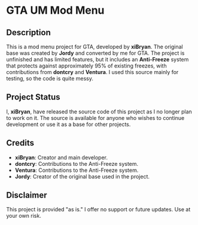 # GTA UM Mod Menu

## Description
This is a mod menu project for GTA, developed by **xiBryan**. The original base was created by **Jordy** and converted by me for GTA. The project is unfinished and has limited features, but it includes an **Anti-Freeze** system that protects against approximately 95% of existing freezes, with contributions from **dontcry** and **Ventura**. I used this source mainly for testing, so the code is quite messy.

## Project Status
I, **xiBryan**, have released the source code of this project as I no longer plan to work on it. The source is available for anyone who wishes to continue development or use it as a base for other projects.

## Credits
- **xiBryan**: Creator and main developer.
- **dontcry**: Contributions to the Anti-Freeze system.
- **Ventura**: Contributions to the Anti-Freeze system.
- **Jordy**: Creator of the original base used in the project.

## Disclaimer
This project is provided "as is." I offer no support or future updates. Use at your own risk.
